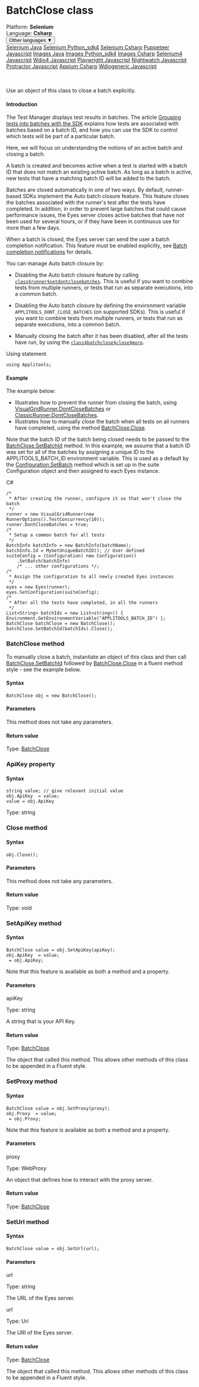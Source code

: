 # BatchClose class
<div class='platform-bar-container-div'><div class='platform-bar-div'>Platform:  <b> Selenium</b>
</div><div class='platform-bar-div'>Language: <b>Csharp</b></div><div class='dropdown-button-container-div'><button class='sdk-language-dropdown-button'>Other languages ▼</button><div class='dropdown-content'>
<a href='../../selenium/java/batchclose'>Selenium Java</a>
<a href='../../selenium/python_sdk4/batchclose'>Selenium Python_sdk4</a>
<a href='../../selenium/csharp/batchclose'>Selenium Csharp</a>
<a href='../../puppeteer/javascript/batchclose'>Puppeteer Javascript</a>
<a href='../../images/java/batchclose'>Images Java</a>
<a href='../../images/python_sdk4/batchclose'>Images Python_sdk4</a>
<a href='../../images/csharp/batchclose'>Images Csharp</a>
<a href='../../selenium4/javascript/batchclose'>Selenium4 Javascript</a>
<a href='../../wdio4/javascript/batchclose'>Wdio4 Javascript</a>
<a href='../../playwright/javascript/batchclose'>Playwright Javascript</a>
<a href='../../nightwatch/javascript/batchclose'>Nightwatch Javascript</a>
<a href='../../protractor/javascript/batchclose'>Protractor Javascript</a>
<a href='../../appium/csharp/batchclose'>Appium Csharp</a>
<a href='../../wdiogeneric/javascript/batchclose'>Wdiogeneric Javascript</a>
</div></div><br /><br /></div>




Use an object of this class to close a batch explicitly.

#### Introduction


The Test Manager displays test results in batches. The article [Grouping tests into batches with the SDK](https://applitools.com/docs/topics/working-with-test-batches/how-to-group-tests-into-batches.html) explains how tests are associated with batches based on a batch ID, and how you can use the SDK to control which tests will be part of a particular batch.

Here, we will focus on understanding the notions of an active batch and closing a batch.

A batch is created and becomes active when a test is started with a batch ID that does not match an existing active batch. As long as a batch is active, new tests that have a matching batch ID will be added to the batch.

Batches are closed automatically in one of two ways. By default, runner-based SDKs implement the Auto batch closure feature. This feature closes the batches associated with the runner's test after the tests have completed. In addition, in order to prevent large batches that could cause performance issues, the Eyes server closes active batches that have not been used for several hours, or if they have been in continuous use for more than a few days.

When a batch is closed, the Eyes server can send the user a batch completion notification. This feature must be enabled explicitly, see [Batch completion notifications](https://applitools.com/docs/features/batch-completion-notifications.html) for details.

You can manage Auto batch closure by:

*   Disabling the Auto batch closure feature by calling [`class$runner$setdontclosebatches`](#). This is useful if you want to combine tests from multiple runners, or tests that run as separate executions, into a common batch.
    
*   Disabling the Auto batch closure by defining the environment variable `APPLITOOLS_DONT_CLOSE_BATCHES` (on supported SDKs). This is useful if you want to combine tests from multiple runners, or tests that run as separate executions, into a common batch.
    
*   Manually closing the batch after it has been disabled, after all the tests have run, by using the [`class$batchclose$close$morp`](#).
    

Using statement

    using Applitools;
    	

#### Example


The example below:

*   Illustrates how to prevent the runner from closing the batch, using [VisualGridRunner.DontCloseBatches](./visualgridrunner#dontclosebatches-property) or [ClassicRunner.DontCloseBatches](./classicrunner#dontclosebatches-property).
*   Illustrates how to manually close the batch when all tests on all runners have completed, using the method [BatchClose.Close](./batchclose#close-method).

Note that the batch ID of the batch being closed needs to be passed to the [BatchClose.SetBatchId](../classes-gen/class_batchclose/method-batchclose-setbatchid-selenium-csharp.html) method. In this example, we assume that a batch ID was set for all of the batches by assigning a unique ID to the APPLITOOLS_BATCH_ID environment variable. This is used as a default by the [Configuration.SetBatch](./configuration#setbatch-method) method which is set up in the suite Configuration object and then assigned to each Eyes instance.

C#

    /*
     * After creating the runner, configure it so that won't close the batch
     */
    runner = new VisualGridRunner(new RunnerOptions().TestConcurrency(10));
    runner.DontCloseBatches = true;
    /*
     * Setup a common batch for all tests
     */
    BatchInfo batchInfo = new BatchInfo(batchName);
    batchInfo.Id = MyGetUniqueBatchID(); // User defined
    suiteConfig = (Configuration) new Configuration() 
        .SetBatch(batchInfo)
        /* ... other configurations */; 
    /* 
     * Assign the configuration to all newly created Eyes instances
     */
    eyes = new Eyes(runner);
    eyes.SetConfiguration(suiteConfig);
    /*
     * After all the tests have completed, in all the runners
     */
    List<String> batchIds = new List<string>() { Environment.GetEnvironmentVariable("APPLITOOLS_BATCH_ID") };
    BatchClose batchClose = new BatchClose();
    batchClose.SetBatchId(batchIds).Close();



### BatchClose method


To manually close a batch, instantiate an object of this class and then call [BatchClose.SetBatchId](method-batchclose-setbatchid-selenium-csharp.html) followed by [BatchClose.Close](./batchclose#close-method) in a fluent method style - see the example below.

#### Syntax


    BatchClose obj = new BatchClose();
    

#### Parameters

This method does not take any parameters.

#### Return value

Type:  [BatchClose](./batchclose)



### ApiKey property
#### Syntax


    string value; // give relevant initial value
    obj.ApiKey  = value;
    value = obj.ApiKey

Type: string


### Close method
#### Syntax


    obj.Close();

#### Parameters

This method does not take any parameters.

#### Return value

Type:  void


### SetApiKey method
#### Syntax


    BatchClose value = obj.SetApiKey(apiKey);
    obj.ApiKey  = value;
     = obj.ApiKey;
    

Note that this feature is available as both a method and a property.

#### Parameters

apiKey

Type: string

A string that is your API Key.

#### Return value

Type:  [BatchClose](./batchclose)

The object that called this method. This allows other methods of this class to be appended in a Fluent style.



### SetProxy method
#### Syntax


    BatchClose value = obj.SetProxy(proxy);
    obj.Proxy  = value;
     = obj.Proxy;
    

Note that this feature is available as both a method and a property.

#### Parameters

proxy

Type: WebProxy

An object that defines how to interact with the proxy server.

#### Return value

Type:  [BatchClose](./batchclose)

### SetUrl method
#### Syntax


    BatchClose value = obj.SetUrl(url);
    
    

#### Parameters

url

Type: string

The URL of the Eyes server.

url

Type: Uri

The URI of the Eyes server.

#### Return value

Type:  [BatchClose](./batchclose)

The object that called this method. This allows other methods of this class to be appended in a Fluent style.
